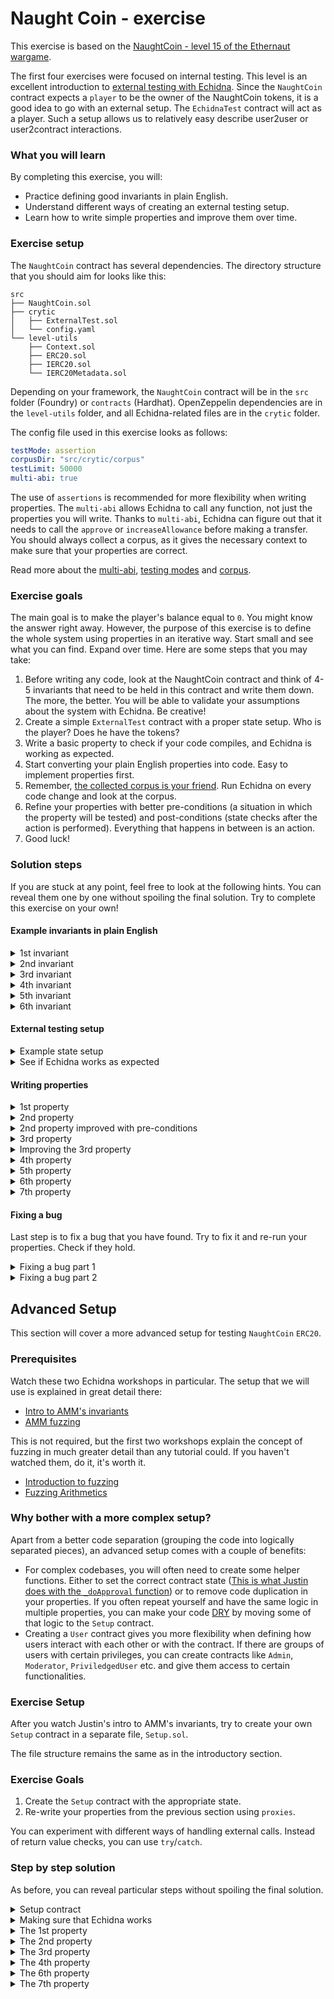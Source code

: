 # Naught Coin - exercise

This exercise is based on the [NaughtCoin - level 15 of the Ethernaut wargame](https://ethernaut.openzeppelin.com/level/15).

The first four exercises were focused on internal testing. This level is an excellent introduction to [external testing with Echidna](https://github.com/crytic/building-secure-contracts/blob/master/program-analysis/echidna/common-testing-approaches.md#external-testing).  Since the `NaughtCoin` contract expects a `player` to be the owner of the NaughtCoin tokens, it is a good idea to go with an external setup. The `EchidnaTest` contract will act as a player. Such a setup allows us to relatively easy describe user2user or user2contract interactions.

### What you will learn

By completing this exercise, you will:

- Practice defining good invariants in plain English.
- Understand different ways of creating an external testing setup.
- Learn how to write simple properties and improve them over time.

### Exercise setup

The `NaughtCoin` contract has several dependencies. The directory structure that you should aim for looks like this:

```
src
├── NaughtCoin.sol
├── crytic
│   ├── ExternalTest.sol
│   └── config.yaml
└── level-utils
    ├── Context.sol
    ├── ERC20.sol
    ├── IERC20.sol
    └── IERC20Metadata.sol
```

Depending on your framework, the `NaughtCoin` contract will be in the `src` folder (Foundry) or `contracts` (Hardhat). OpenZeppelin dependencies are in the `level-utils` folder, and all Echidna-related files are in the `crytic` folder.

The config file used in this exercise looks as follows:

```yaml
testMode: assertion
corpusDir: "src/crytic/corpus"
testLimit: 50000 
multi-abi: true
```

The use of `assertions` is recommended for more flexibility when writing properties. The `multi-abi` allows Echidna to call any function, not just the properties you will write. Thanks to `multi-abi`, Echidna can figure out that it needs to call the `approve` or `increaseAllowance` before making a transfer. You should always collect a corpus, as it gives the necessary context to make sure that your properties are correct.

Read more about the [multi-abi](https://github.com/crytic/building-secure-contracts/blob/master/program-analysis/echidna/using-multi-abi.md), [testing modes](https://github.com/crytic/building-secure-contracts/blob/master/program-analysis/echidna/testing-modes.md) and [corpus](https://github.com/crytic/building-secure-contracts/blob/master/program-analysis/echidna/collecting-a-corpus.md).

### Exercise goals

The main goal is to make the player's balance equal to `0`.  You might know the answer right away. However, the purpose of this exercise is to define the whole system using properties in an iterative way. Start small and see what you can find. Expand over time. Here are some steps that you may take:

1. Before writing any code, look at the NaughtCoin contract and think of 4-5 invariants that need to be held in this contract and write them down. The more, the better. You will be able to validate your assumptions about the system with Echidna. Be creative!
2. Create a simple `ExternalTest` contract with a proper state setup. Who is the player? Does he have the tokens?
3. Write a basic property to check if your code compiles, and Echidna is working as expected.
4. Start converting your plain English properties into code. Easy to implement properties first.
5. Remember, [the collected corpus is your friend](https://github.com/crytic/building-secure-contracts/blob/master/program-analysis/echidna/collecting-a-corpus.md). Run Echidna on every code change and look at the corpus.
6. Refine your properties with better pre-conditions (a situation in which the property will be tested) and post-conditions (state checks after the action is performed). Everything that happens in between is an action.
7. Good luck!

### Solution steps

If you are stuck at any point, feel free to look at the following hints. You can reveal them one by one without spoiling the final solution. Try to complete this exercise on your own!

#### Example invariants in plain English

<details>
  <summary>1st invariant </summary>

   The token should be deployed `(address(token) != address(0))`.

</details>

<details>
  <summary>2nd invariant </summary>

   The player token balance should equal the initial supply if the current `block.timestamp < timelock`.

</details>

<details>
  <summary>3rd invariant </summary>

   The token transfer should fail if the current `block.timestamp < timelock`.

</details>

<details>
  <summary>4th invariant </summary>

   The `approve` function called by a `player` should never fail.

</details>

<details>
  <summary>5th invariant </summary>

   The player should not be able to burn (lock) tokens before the `timelock`.

</details>

<details>
  <summary>6th invariant</summary>

   The token transfer via `transferFrom` should fail if the current `block.timestamp < timelock` and/or spender has enough allowance.

</details>

#### External testing setup

<details>
  <summary>Example state setup</summary>

   ```solidity
   // SPDX-License-Identifier: MIT
  pragma solidity ^0.8.0;
  
  import {NaughtCoin} from "src/NaughtCoin.sol";
  
  contract ExternalTestSimple {
   address player;
      NaughtCoin public naughtCoin;
  
      constructor() {
       player = msg.sender;
          naughtCoin = new NaughtCoin(player);
      }
  }
   ```

</details>

<details>
  <summary>See if Echidna works as expected</summary>

   ```solidity
   function always_true() public pure {
        assert(true);
    }
   ```

</details>

#### Writing properties

<details>
  <summary>1st property</summary>

   ```solidity
   function token_is_deployed() public {
        assert(address(naughtCoin) != address(0));
    }
   ```

</details>

<details>
  <summary>2nd property</summary>

   ```solidity
   function sender_balance_is_equal_to_initial_supply() public {
        assert(naughtCoin.balanceOf(player) == naughtCoin.INITIAL_SUPPLY());
    }
   ```

</details>

<details>
  <summary>2nd property improved with pre-conditions</summary>
  
  In plain English we have defined this invariant as The player token balance should equal the initial supply if the current `block.timestamp < timelock`. The second part of this sentence specifies exactly when this property should be tested.
  
   ```solidity
   function sender_balance_is_equal_to_initial_supply() public {
        // pre-conditions
        uint256 currentTime = block.timestamp;
        if (currentTime < naughtCoin.timeLock()) {
         // post-conditions
            assert(naughtCoin.balanceOf(player) == naughtCoin.INITIAL_SUPPLY());
        }
    }
   ```

</details>

<details>
  <summary>3rd property</summary>

   The token transfer should fail if the current `block.timestamp < timelock`.

   For this property we need to create a second user. We will try to transfer tokens from `player` to `bob`.

   Add `bob` to your contract as `address bob;` and initialize his address in the constructor: `bob = address(0x123456)` to some random value.

   For this property we also need to add an additional pre-condition. We need to check player's and bob's balance before transferring tokens, to have something to compare to in the post-conditions.

   ```solidity
   function transfer_should_fail_before_timelock_period(uint256 amount) public {
        // pre-conditions
        uint256 playerBalanceBefore = naughtCoin.balanceOf(player);
        uint256 bobBalanceBefore = naughtCoin.balanceOf(bob);
        uint256 currentTime = block.timestamp;
        if (currentTime < naughtCoin.timeLock()) {
            // actions
            naughtCoin.transfer(bob, amount);
        }
        // post-conditions
        assert(
            naughtCoin.balanceOf(player) == playerBalanceBefore &&
                naughtCoin.balanceOf(bob) == bobBalanceBefore
        );
    }
   ```

Run Echidna and check the corpus. Is this a good property?

</details>

<details>
  <summary>Improving the 3rd property</summary>

   If you look at the corpus:

   ```
 34 | r   |     function transfer_should_fail_before_timelock_period() public {
 35 |     |         // pre-conditions
 36 | r   |         uint256 playerBalanceBefore = naughtCoin.balanceOf(player);
 37 | r   |         uint256 bobBalanceBefore = naughtCoin.balanceOf(bob);
 38 | r   |         uint256 currentTime = block.timestamp;
 39 | r   |         if (currentTime < naughtCoin.timeLock()) {
 40 |     |             // actions
 41 | r   |             naughtCoin.transfer(bob, 100);
 42 |     |         }
 43 |     |         // post-conditions
 44 |     |         assert(
 45 |     |             naughtCoin.balanceOf(player) == playerBalanceBefore &&
 46 |     |                 naughtCoin.balanceOf(bob) == bobBalanceBefore
 47 |     |         );
 48 |     |     }
 49 |     | }
   ```

   You can see that the transfer reverted as expected. But... Our post-conditions weren't checked. If you have read the [ERC20 spec](https://github.com/ethereum/EIPs/blob/master/EIPS/eip-20.md), you will know that the `transfer` function returns a status `boolean`. In the case of success, we can emit a special `AssertionFailed` event that won't stop the execution of the function. This way, our post-conditions will be checked.

- If `transfer` failed, that's okay. Keep going.
- If `transfer` succeeded, we don't want that, emit the `AssertionFailed` and check post-conditions as usual.

 Add the `event AssertionFailed(uint256 amount);` at the top of your contract.

   ```solidity
   function transfer_should_fail_before_timelock_period(uint256 amount)
        public
    {
        // pre-conditions
        uint256 playerBalanceBefore = naughtCoin.balanceOf(player);
        uint256 bobBalanceBefore = naughtCoin.balanceOf(bob);
        uint256 currentTime = block.timestamp;
        if (currentTime < naughtCoin.timeLock()) {
            // actions
            bool success1 = naughtCoin.transfer(bob, amount);
            if (success1) {
                emit AssertionFailed(amount);
            }
        }
        // post-conditions
        assert(
            naughtCoin.balanceOf(player) == playerBalanceBefore &&
                naughtCoin.balanceOf(bob) == bobBalanceBefore
        );
    }

   ```

Run Echidna and check the corpus. Now we have fully covered this property.

</details>

<details>
  <summary>4th property</summary>
  
   The `approve` function called by a `player` should not fail (even if the `player` currently does not have enough tokens). You can think of it as signing a blank cheque: "I as a player, allow Bob to spend the `amount` of my funds in one or more transactions".
   According to the [OZ ERC20 standard](https://github.com/ethereum/EIPs/blob/master/EIPS/eip-20.md) this function should only fail if the `0` address is involved.

   ```solidity
   function player_approval_should_not_fail(uint256 amount) public {
        // actions
        bool success1 = naughtCoin.approve(bob, amount);
        // post-conditions
        assert(success1);
    }
   ```

</details>

<details>
  <summary>5th property</summary>
  
  Player should not `burn` (lock) tokens before the `timeLock` period.
  The `ERC20` used in this exercise does not implement a public `burn` functionality, so the actual burning (removing from the total supply) is not possible.

  The only way a player could lock the tokens is by sending them to a non-existent address.

  This property would be invalidated if any of our previous property were invalidated (which seems to not be the case at the moment). Let's leave this property for now and move on.

</details>

<details>
  <summary>6th property</summary>
  
  The token transfer via `transferFrom` should fail if the current `block.timestamp < timelock` and/or spender has enough allowance.
  
  This property in its base form is the same as the one with `transfer` function.
  
   ```solidity
   function transfer_from_should_fail_before_timelock_period(uint256 amount)
        public
    {
        // pre-conditions
        uint256 playerBalanceBefore = naughtCoin.balanceOf(player);
        uint256 bobBalanceBefore = naughtCoin.balanceOf(bob);
        uint256 currentTime = block.timestamp;
        if (currentTime < naughtCoin.timeLock()) {
            // actions
            bool success1 = naughtCoin.transferFrom(player, bob, amount);
            if (success1) {
                emit AssertionFailed(amount);
            }
            // post-conditions
            assert(
                naughtCoin.balanceOf(player) == playerBalanceBefore &&
                    naughtCoin.balanceOf(bob) == bobBalanceBefore
            );
        }
    }
   ```

Run Echidna and see what you get. Echidna emits the `AssertionFailed` event with the `amount` of `0`. It means that the `transferFrom` succeeded. If you look at the corpus, you will see that our post-conditions were invalidated. Echidna found a way to change player's balance.

The property `playerBalance == InitialSupply` still holds. You need to guide Echidna a little bit more for it to invalidate this property.

Try to get into the mindset of exploring the system you are auditing. Since, we have discovered something new about the system, a `transferFrom` function does not fail, as we initially expected, the next logical step would be to test this functionality and make sure that it works properly.

Try to write a property for the `transferFrom` function.

</details>

<details>
  <summary>7th property</summary>
  
 There are no free tokens created in the `transferFrom` function.

 This property will check basic token arithmetics. The `transferFrom` works, so let's test that the user balances are updated correctly and reflect token transfers.
  
   ```solidity
   function no_free_tokens_in_transfer_from(uint256 amount) public {
        // pre-conditions
        uint256 playerBalanceBefore = naughtCoin.balanceOf(player);
        uint256 bobBalanceBefore = naughtCoin.balanceOf(bob);

        bool success1 = naughtCoin.transferFrom(player, bob, amount);
        require(success1, "transferFrom failed");

        // post-conditions
        assert(
            naughtCoin.balanceOf(player) == playerBalanceBefore - amount &&
                naughtCoin.balanceOf(bob) == bobBalanceBefore + amount
        );
    }
   ```

 If you run Echidna now, the `playerBalance == initialSupply` property fails.
 Echidna was able to find a call sequence to invalidate this property.

 ```solidity
  assertion in sender_balance_is_equal_to_initial_supply(): FAILED! with ErrorRevert                                   
  │                                                                                                                      │
  │ Call sequence:                                                                                                       │
  │ 1.increaseAllowance(0xa329c0648769a73afac7f9381e08fb43dbea72,11579208923731619542357098500868790785326998466564056403│
  │   9457584007913129639935) from: 0x0000000000000000000000000000000000030000 Time delay: 531977 seconds Block delay:   │
  │   12066                                                                                                              │
  │ 2.no_free_tokens_in_transfer_from(9) from: 0x0000000000000000000000000000000000010000 Time delay: 490448 seconds     │
  │   Block delay: 3753                                                                                                  │
  │ 3.sender_balance_is_equal_to_initial_supply() from: 0x0000000000000000000000000000000000030000 Time delay: 1 seconds │
  │   Block delay: 42595                                                                                                 │
  │ Event sequence:                                                                                                      │
  │ Panic(1)
 ```

</details>

#### Fixing a bug

Last step is to fix a bug that you have found. Try to fix it and re-run your properties. Check if they hold.

<details>
  <summary>Fixing a bug part 1</summary>

```solidity
function transferFrom(
        address _from,
        address _to,
        uint256 _amount
    ) public override lockTokens returns (bool) {
        super.transferFrom(_from, _to, _amount);
    }
```

If you run Echidna, you will see that the properties still fail. Why is that?

Add a `Player(address player)` event to your contract and emit it in your properties. Look at the call sequence.

</details>

<details>
  <summary>Fixing a bug part 2</summary>
  
The player's address is `0x30000`. Echidna is making calls from multiple accounts. It was able to increase the allowance of an address `0x10000` and make a call to `transferFrom(player, 0x10000, amount)`. This is expected!

The `lockTokens` modifier does not prevent others from making transfers, only the player is constrained.

```solidity
// Prevent the initial owner from transferring tokens until the timelock has passed
    modifier lockTokens() {
        if (msg.sender == player) {
            require(block.timestamp > timeLock);
            _;
        } else {
            _;
        }
    }
```

To test this you can change the modifier to be:

```solidity
// Prevent the initial owner from transferring tokens until the timelock has passed
    modifier lockTokens() {
        if (msg.sender == player) {
            require(block.timestamp > timeLock);
            _;
        } else {
            require(block.timestamp > timeLock);
            _;
        }
    }
```

No property fails now.

</details>

## Advanced Setup

This section will cover a more advanced setup for testing `NaughtCoin` `ERC20`.

### Prerequisites

Watch these two Echidna workshops in particular. The setup that we will use is explained in great detail there:

- [Intro to AMM's invariants](https://www.youtube.com/live/n0RaKKVTGvA?feature=share)
- [AMM fuzzing](https://www.youtube.com/live/OPDA0L9SeNI?feature=share)

This is not required, but the first two workshops explain the concept of fuzzing in much greater detail than any tutorial could. If you haven't watched them, do it, it's worth it.

- [Introduction to fuzzing](https://www.youtube.com/live/bhb_y80iF8w?feature=share)
- [Fuzzing Arithmetics](https://www.youtube.com/live/9P7sqE6hILM?feature=share)

### Why bother with a more complex setup?

Apart from a better code separation (grouping the code into logically separated pieces), an advanced setup comes with a couple of benefits:

- For complex codebases, you will often need to create some helper functions. Either to set the correct contract state ([This is what Justin does with the `_doApproval` function](https://www.youtube.com/watch?v=OPDA0L9SeNI&t=4237s)) or to remove code duplication in your properties. If you often repeat yourself and have the same logic in multiple properties, you can make your code [DRY](https://en.wikipedia.org/wiki/Don%27t_repeat_yourself) by moving some of that logic to the `Setup` contract.
- Creating a `User` contract gives you more flexibility when defining how users interact with each other or with the contract. If there are groups of users with certain privileges, you can create contracts like `Admin`, `Moderator`, `PriviledgedUser` etc. and give them access to certain functionalities.

### Exercise Setup

After you watch Justin's intro to AMM's invariants, try to create your own `Setup` contract in a separate file, `Setup.sol`.

The file structure remains the same as in the introductory section.

### Exercise Goals

1. Create the `Setup` contract with the appropriate state.
2. Re-write your properties from the previous section using `proxies`.

You can experiment with different ways of handling external calls. Instead of return value checks, you can use `try`/`catch`.

### Step by step solution

As before, you can reveal particular steps without spoiling the final solution.

<details>
  <summary>Setup contract</summary>

   This contract will be almost identical to what Justin did in the workshop.

   ```solidity
   // SPDX-License-Identifier: MIT
pragma solidity ^0.8.0;

import {NaughtCoin} from "../NaughtCoin.sol";

contract User {
    function proxy(address target, bytes memory data)
        public
        returns (bool success, bytes memory returnData)
    {
        return target.call(data);
    }
}

contract Setup {
    NaughtCoin token;
    User player;
    User bob;

    constructor() {
        player = new User();
        bob = new User();
        token = new NaughtCoin(address(player));
    }

    function _between(
        uint256 amount,
        uint256 low,
        uint256 high
    ) internal pure returns (uint256) {
        return (low + (amount % (high - low + 1)));
    }
}
   ```

   In the introductory section we have used two addresses for `player` and `bob`. Now we are going to have two instances of the `User` contract: `player` and `bob`.

</details>

<details>
  <summary>Making sure that Echidna works</summary>
  
  ```solidity
  // SPDX-License-Identifier: MIT
pragma solidity ^0.8.0;

import {NaughtCoin} from "src/NaughtCoin.sol";
import {Setup} from "./Setup.sol";

contract ExternalTestAdvanced is Setup {
    function always_true() public pure {
        assert(true);
    }
}
  ```

   Run Echidna and see if it starts.

</details>

<details>
  <summary>The 1st property</summary>
  
  The 1st property remains the same.
  
  ```solidity
  function token_should_be_deployed() public view {
        assert(address(token) != address(0));
    }
  ```

</details>

<details>
  <summary>The 2nd property</summary>
  
  The 2nd property remains the same.
  
  ```solidity
  function player_balance_is_equal_to_initial_supply() public view {
        assert(token.balanceOf(address(player)) == token.INITIAL_SUPPLY());
    }
  ```

</details>

<details>
  <summary>The 3rd property</summary>
  
  The 3rd property is slightly different. We have bounded the amount of tokens to be transferred between the value of `0` and the initial supply.

  ```solidity
   function token_transfer_should_fail_before_timelock_period(uint256 amount)
        public
    {
        amount = _between(amount, 0, token.INITIAL_SUPPLY());

        // pre-conditions
        uint256 currentTime = block.timestamp;
        uint256 playerBalanceBefore = token.balanceOf(address(player));
        uint256 bobBalanceBefore = token.balanceOf(address(bob));

        if (currentTime < token.timeLock()) {
            // action
            try
                player.proxy(
                    address(token),
                    abi.encodeWithSelector(
                        token.transfer.selector,
                        address(bob),
                        amount
                    )
                )
            returns (bool success, bytes memory returnData) {
                // optional log to silent unused return param warning
                // emit Log(returnData);
                assert(!success);
            } catch {
                /* reverted */
            }

            // post-conditions
            assert(token.balanceOf(address(player)) == playerBalanceBefore);
            assert(token.balanceOf(address(bob)) == bobBalanceBefore);
        }
    }
  ```
  
</details>

<details>
  <summary>The 4th property</summary>
  
  In the `try`/`catch` block we are making sure that the approval never reverts. This is not enough. You can enhance the post conditions to make sure that the `allowance` is updated.
  
  ```solidity
  function player_approval_should_never_fail(uint256 amount) public {
        // actions
        try
            player.proxy(
                address(token),
                abi.encodeWithSelector(
                    token.approve.selector,
                    address(bob),
                    amount
                )
            )
        {
            /* success */
        } catch {
            assert(false);
        }

        // post-conditions
        uint256 bobAllowanceAfter = token.allowance(
            address(player),
            address(bob)
        );
        assert(bobAllowanceAfter == amount);
    }
  ```
  
  You can also improve this property by allowing Echidna to approve different addresses.
  
  ```solidity
  function player_approval_should_never_fail(address person, uint256 amount)
        public
    {
        // pre-conditions
        if (person != address(0)) {
            // actions
            try
                player.proxy(
                    address(token),
                    abi.encodeWithSelector(
                        token.approve.selector,
                        person,
                        amount
                    )
                )
            {
                /* success */
            } catch {
                assert(false);
            }

            // post-conditions
            uint256 personAllowanceAfter = token.allowance(
                address(player),
                address(person)
            );
            assert(personAllowanceAfter == amount);
        }
    }
  ```

</details>

<details>
  <summary>The 6th property</summary>
  
  We are intentionally skipping the 5th property again.
  Echidna is able to invalidate the assertion inside the `try` block. The `transferFrom` function can be executed successfully. As you can see there is no need to set the `approval` manually. You can experiment with binding the `amount` to different values like `0` and `1`.
  
  Notice that we are using the `AssertionFailed` event to make sure that our post-conditions are checked. If instead you would have done `assert(success)`, Echidna would not be able to find out that it can decrease player balance.
  
  ```solidity
  function transfer_from_should_fail_before_timelock_period(uint256 amount)
        public
    {
        amount = _between(amount, 0, token.INITIAL_SUPPLY());

        // pre-conditions
        uint256 currentTime = block.timestamp;
        uint256 playerBalanceBefore = token.balanceOf(address(player));
        uint256 bobBalanceBefore = token.balanceOf(address(bob));

        if (currentTime < token.timeLock()) {
            // action
            try
                player.proxy(
                    address(token),
                    abi.encodeWithSelector(
                        token.transferFrom.selector,
                        address(player),
                        address(bob),
                        amount
                    )
                )
            returns (bool success, bytes memory returnData) {
                emit Log(returnData);
                if (success) {
                 emit AssertionFailed(amount);
                }
            } catch {
                /* reverted */
            }

            // post-conditions
            assert(token.balanceOf(address(player)) == playerBalanceBefore);
            assert(token.balanceOf(address(bob)) == bobBalanceBefore);
        }
    }
  ```

</details>

<details>
  <summary>The 7th property</summary>
  
  Thanks to this property Echidna is able to invalidate other properties. In the `try`/`catch` block we only really care about the success case (since we know that `transferFrom` can succeed). We are ensuring that internal accounting works properly.
  
  ```solidity
  function test_no_free_tokens_in_transfer_from(uint256 amount) public {
        // pre-conditions
        uint256 playerBalanceBefore = token.balanceOf(address(player));
        uint256 bobBalanceBefore = token.balanceOf(address(bob));

        // actions
        try
            player.proxy(
                address(token),
                abi.encodeWithSelector(
                    token.transferFrom.selector,
                    address(player),
                    address(bob),
                    amount
                )
            )
        returns (bool success, bytes memory returnData) {
            emit Log(returnData);
            require(success);
        } catch {}

        // post-conditions
        uint256 playerBalanceAfter = token.balanceOf(address(player));
        uint256 bobBalanceAfter = token.balanceOf(address(bob));
        assert(playerBalanceAfter == playerBalanceBefore - amount);
        assert(bobBalanceAfter == bobBalanceBefore + amount);
    }
  ```

</details>
